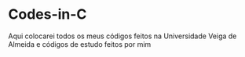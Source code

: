 # Codes-in-C
Aqui colocarei todos os meus códigos feitos na Universidade Veiga de Almeida e códigos de estudo feitos por mim
